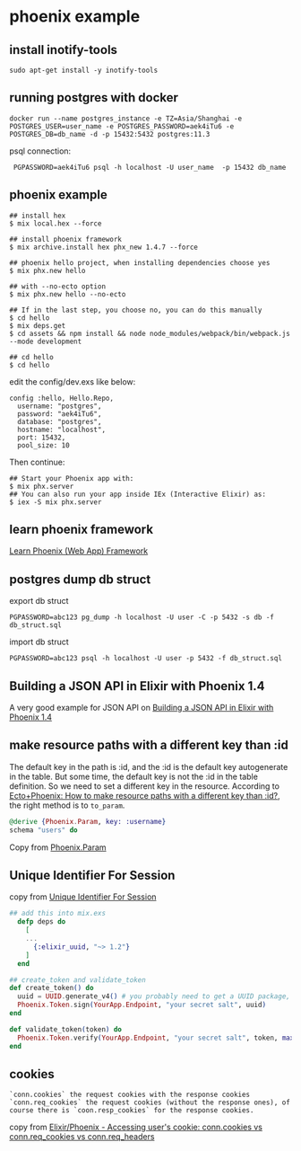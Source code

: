 # phoenix example

## install inotify-tools

``` shell
sudo apt-get install -y inotify-tools
```

## running postgres with docker

``` shell
docker run --name postgres_instance -e TZ=Asia/Shanghai -e POSTGRES_USER=user_name -e POSTGRES_PASSWORD=aek4iTu6 -e POSTGRES_DB=db_name -d -p 15432:5432 postgres:11.3
```
psql connection:

``` shell
 PGPASSWORD=aek4iTu6 psql -h localhost -U user_name  -p 15432 db_name
```

## phoenix example

``` shell
## install hex
$ mix local.hex --force

## install phoenix framework
$ mix archive.install hex phx_new 1.4.7 --force

## phoenix hello project, when installing dependencies choose yes
$ mix phx.new hello

## with --no-ecto option
$ mix phx.new hello --no-ecto

## If in the last step, you choose no, you can do this manually
$ cd hello
$ mix deps.get
$ cd assets && npm install && node node_modules/webpack/bin/webpack.js --mode development

## cd hello
$ cd hello
```
edit the config/dev.exs like below:

```
config :hello, Hello.Repo,
  username: "postgres",
  password: "aek4iTu6",
  database: "postgres",
  hostname: "localhost",
  port: 15432,
  pool_size: 10
```
Then continue:

``` shell
## Start your Phoenix app with:
$ mix phx.server
## You can also run your app inside IEx (Interactive Elixir) as:
$ iex -S mix phx.server
```

## learn phoenix framework
[Learn Phoenix (Web App) Framework](https://github.com/dwyl/learn-phoenix-framework)

## postgres dump db struct

export db struct
``` shell
PGPASSWORD=abc123 pg_dump -h localhost -U user -C -p 5432 -s db -f db_struct.sql
```
import db struct

``` shell
PGPASSWORD=abc123 psql -h localhost -U user -p 5432 -f db_struct.sql
```

## Building a JSON API in Elixir with Phoenix 1.4
A very good example for JSON API on [Building a JSON API in Elixir with Phoenix 1.4](https://lobotuerto.com/blog/building-a-json-api-in-elixir-with-phoenix/)

## make resource paths with a different key than :id
The default key in the path is :id, and the :id is the default key autogenerate in the table.
But some time, the default key is not the :id in the table definition. So we need to set a different key in the resource.
According to [Ecto+Phoenix: How to make resource paths with a different key than :id?](https://stackoverflow.com/questions/37512534/ectophoenix-how-to-make-resource-paths-with-a-different-key-than-id), the right method is to `to_param`.

``` elixir
@derive {Phoenix.Param, key: :username}
schema "users" do
```
Copy from [Phoenix.Param](https://hexdocs.pm/phoenix/Phoenix.Param.html#to_param/1)

## Unique Identifier For Session
copy from [Unique Identifier For Session](https://elixirforum.com/t/unique-identifier-for-session/13778)
``` elixir
## add this into mix.exs
  defp deps do
    [
    ...
      {:elixir_uuid, "~> 1.2"}
    ]
  end

## create_token and validate_token
def create_token() do
  uuid = UUID.generate_v4() # you probably need to get a UUID package, therefore this is pseudo code
  Phoenix.Token.sign(YourApp.Endpoint, "your secret salt", uuid)
end

def validate_token(token) do
  Phoenix.Token.verify(YourApp.Endpoint, "your secret salt", token, max_age: 5 * 60)
end
```

## cookies

```
`conn.cookies` the request cookies with the response cookies
`conn.req_cookies` the request cookies (without the response ones), of course there is `coon.resp_cookies` for the response cookies.
```
copy from [Elixir/Phoenix - Accessing user's cookie: conn.cookies vs conn.req_cookies vs conn.req_headers](https://stackoverflow.com/questions/51075838/elixir-phoenix-accessing-users-cookie-conn-cookies-vs-conn-req-cookies-vs-co)
